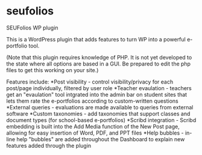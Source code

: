 seufolios
=========

SEUFolios WP plugin

This is a WordPress plugin that adds features to turn WP into a powerful e-portfolio tool. 

(Note that this plugin requires knowledge of PHP. It is not yet developed to the state where all options are based in a GUI. Be prepared to edit the php files to get this working on your site.)

Features include:
*Post visibility - control visibility/privacy for each post/page individually, filtered by user role
*Teacher evaulation - teachers get an "evaulation" tool intgrated into the admin bar on student sites that lets them rate the e-portfolios according to custom-written questions
*External queries - evaluations are made available to queries from external software
*Custom taxonomies - add taxonomies that support classes and document types (for school-based e-portfolios)
*Scribd integration - Scribd embedding is built into the Add Media function of the New Post page, allowing for easy insertion of Word, PDF, and PPT files
*Help bubbles - in-line help "bubbles" are added throughout the Dashboard to explain new features added through the plugin


